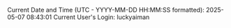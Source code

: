 Current Date and Time (UTC - YYYY-MM-DD HH:MM:SS formatted): 2025-05-07 08:43:01
Current User's Login: luckyaiman
